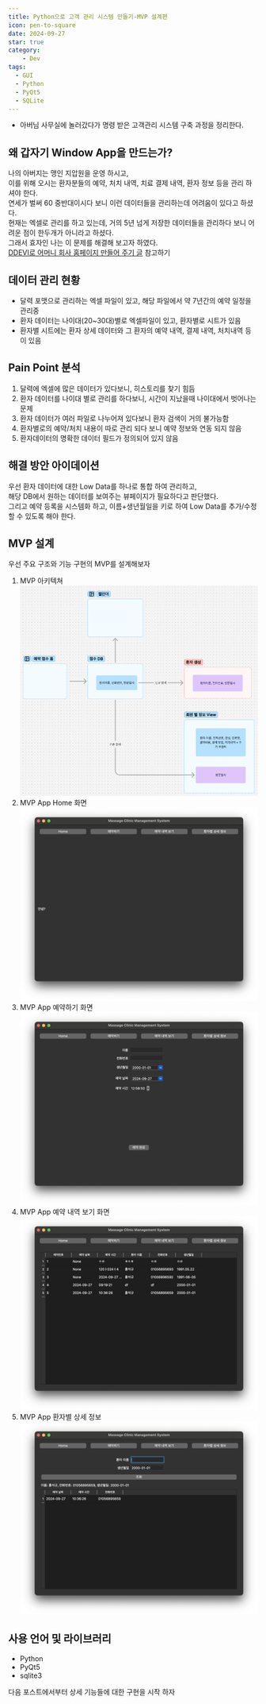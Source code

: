 ```yaml
---
title: Python으로 고객 관리 시스템 만들기-MVP 설계편
icon: pen-to-square
date: 2024-09-27
star: true
category:
    - Dev
tags:
  - GUI
  - Python
  - PyQt5
  - SQLite
---
```


- 아버님 사무실에 놀러갔다가 명령 받은 고객관리 시스템 구축 과정을 정리한다.

<!-- more -->

## 왜 갑자기 Window App을 만드는가?
나의 아버지는 맹인 지압원을 운영 하시고,  
이를 위해 오시는 환자분들의 예약, 처치 내역, 치료 결제 내역, 환자 정보 등을 관리 하셔야 한다.  
연세가 벌써 60 중반대이시다 보니 이런 데이터들을 관리하는데 어려움이 있다고 하셨다.  
현재는 엑셀로 관리를 하고 있는데, 거의 5년 넘게 저장한 데이터들을 관리하다 보니 어려운 점이 한두개가 아니라고 하셨다.  
그래서 효자인 나는 이 문제를 해결해 보고자 하였다.  
[DDEVI로 어머니 회사 홈페이지 만들어 주기 글](https://www.levih.me/biz/saas/DDEVI%EB%A1%9C-%EC%96%B4%EB%A8%B8%EB%8B%88-%ED%9A%8C%EC%82%AC-%ED%99%88%ED%8E%98%EC%9D%B4%EC%A7%80-%EB%A7%8C%EB%93%A4%EC%96%B4-%EC%A3%BC%EA%B8%B0.html) 참고하기

## 데이터 관리 현황
- 달력 포맷으로 관리하는 엑셀 파일이 있고, 해당 파일에서 약 7년간의 예약 일정을 관리중
- 환자 데이터는 나이대(20~30대)별로 엑셀파일이 있고, 환자별로 시트가 있음
- 환자별 시트에는 환자 상세 데이터와 그 환자의 예약 내역, 결제 내역, 처치내역 등이 있음

## Pain Point 분석
1. 달력에 엑셀에 많은 데이터가 있다보니, 히스토리를 찾기 힘듬
2. 환자 데이터를 나이대 별로 관리를 하다보니, 시간이 지났을때 나이대에서 벗어나는 문제
3. 환자 데이터가 여러 파일로 나누어져 있다보니 환자 검색이 거의 불가능함
4. 환자별로의 예약/처치 내용이 따로 관리 되다 보니 예약 정보와 연동 되지 않음
5. 환자데이터의 명확한 데이터 필드가 정의되어 있지 않음

## 해결 방안 아이데이션
우선 환자 데이터에 대한 Low Data를 하나로 통합 하여 관리하고,   
해당 DB에서 원하는 데이터를 보여주는 뷰페이지가 필요하다고 판단했다.   
그리고 예약 등록을 시스템화 하고, 이름+생년월일을 키로 하여 Low Data를 추가/수정 할 수 있도록 해야 한다.

## MVP 설계
우선 주요 구조와 기능 구현의 MVP를 설계해보자   
1. MVP 아키텍쳐
![alt text](./img/image-1.png)
2. MVP App Home 화면
![alt text](./img/image.png)
3. MVP App 예약하기 화면
![alt text](./img/image-2.png)
4. MVP App 예약 내역 보기 화면
![alt text](./img/image-3.png)
5. MVP App 환자별 상세 정보
![alt text](./img/image-4.png)

## 사용 언어 및 라이브러리
- Python
- PyQt5
- sqlite3   


다음 포스트에서부터 상세 기능들에 대한 구현을 시작 하자 

